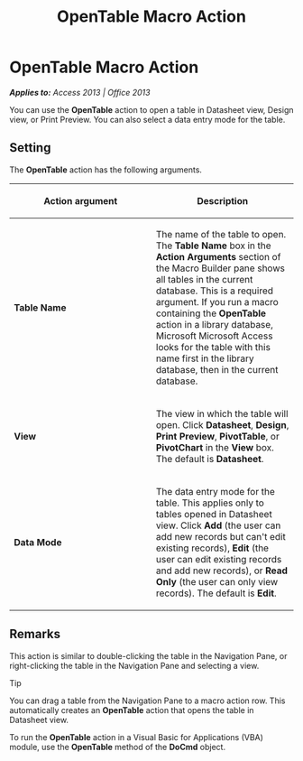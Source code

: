 ﻿---
title: OpenTable Macro Action
TOCTitle: OpenTable Macro Action
ms:assetid: 4220ad3a-d064-0034-2806-ec1a447cebac
ms:mtpsurl: https://msdn.microsoft.com/en-us/library/Ff192909(v=office.15)
ms:contentKeyID: 48544469
ms.date: 09/18/2015
mtps_version: v=office.15
f1_keywords:
- vbaac10.chm149011
f1_categories:
- Office.Version=v15
---

# OpenTable Macro Action


_**Applies to:** Access 2013 | Office 2013_

You can use the **OpenTable** action to open a table in Datasheet view, Design view, or Print Preview. You can also select a data entry mode for the table.

## Setting

The **OpenTable** action has the following arguments.

<table>
<colgroup>
<col style="width: 50%" />
<col style="width: 50%" />
</colgroup>
<thead>
<tr class="header">
<th><p>Action argument</p></th>
<th><p>Description</p></th>
</tr>
</thead>
<tbody>
<tr class="odd">
<td><p><strong>Table Name</strong></p></td>
<td><p>The name of the table to open. The <strong>Table Name</strong> box in the <strong>Action Arguments</strong> section of the Macro Builder pane shows all tables in the current database. This is a required argument. If you run a macro containing the <strong>OpenTable</strong> action in a library database, Microsoft Microsoft Access looks for the table with this name first in the library database, then in the current database.</p></td>
</tr>
<tr class="even">
<td><p><strong>View</strong></p></td>
<td><p>The view in which the table will open. Click <strong>Datasheet</strong>, <strong>Design</strong>, <strong>Print Preview</strong>, <strong>PivotTable</strong>, or <strong>PivotChart</strong> in the <strong>View</strong> box. The default is <strong>Datasheet</strong>.</p></td>
</tr>
<tr class="odd">
<td><p><strong>Data Mode</strong></p></td>
<td><p>The data entry mode for the table. This applies only to tables opened in Datasheet view. Click <strong>Add</strong> (the user can add new records but can't edit existing records), <strong>Edit</strong> (the user can edit existing records and add new records), or <strong>Read Only</strong> (the user can only view records). The default is <strong>Edit</strong>.</p></td>
</tr>
</tbody>
</table>


## Remarks

This action is similar to double-clicking the table in the Navigation Pane, or right-clicking the table in the Navigation Pane and selecting a view.


> [!TIP]
> <P>You can drag a table from the Navigation Pane to a macro action row. This automatically creates an <STRONG>OpenTable</STRONG> action that opens the table in Datasheet view.</P>



To run the **OpenTable** action in a Visual Basic for Applications (VBA) module, use the **OpenTable** method of the **DoCmd** object.

